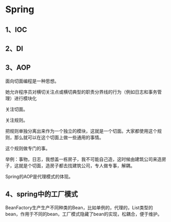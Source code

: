 # Spring

## 1、IOC

## 2、DI

## 3、AOP

面向切面编程是一种思想。

她允许程序员对横切关注点或横切典型的职责分界线的行为（例如日志和事务管理）进行模块化

关注切面。

关注规则。

把规则单独分离出来作为一个独立的模块，这就是一个切面。大家都使用这个规则，那么就可以在这个切面上做一些通用的事情。

这个规则做专门的事。

举例：事物，日志，我想盖一栋房子，我不可能自己造，这时候由建筑公司来造房子，这就是个切面，造房子都去找建筑公司，专人做专事，解耦。

Spring的AOP是代理模式的体现。

## 4、spring中的工厂模式

BeanFactory生产生产不同种类的Bean，比如单例的，代理的，List类型的bean，作用于不同的bean，工厂模式隐藏了bean的实现，松耦合，便于维护。